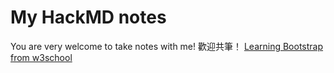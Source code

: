 # My HackMD notes

You are very welcome to take notes with me! 歡迎共筆！
[Learning Bootstrap from w3school](https://hackmd.io/xlLT4fZnQGqQq7DwwdzR7Q?view)
